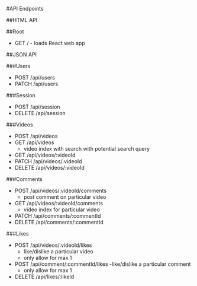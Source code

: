 #API Endpoints

##HTML API

##Root
- GET / - loads React web app

##JSON API

###Users
- POST /api/users
- PATCH /api/users

###Session
- POST /api/session
- DELETE /api/session

###Videos
- POST /api/videos
- GET /api/videos
  - video index with search with potential search query
- GET /api/videos/:videoId
- PATCH /api/videos/:videoId
- DELETE /api/videos/:videoId

###Comments
- POST /api/videos/:videoId/comments
  - post comment on particular video
- GET /api/videos/:videoId/comments
  - video index for particular video
- PATCH /api/comments/:commentId
- DELETE /api/comments/:commentId

###Likes
- POST /api/videos/:videoId/likes
  - like/dislike a particular video
  - only allow for max 1
- POST /api/comment/:commentId/likes
  -like/dislike a particular comment
  - only allow for max 1
- DELETE /api/likes/:likeId
